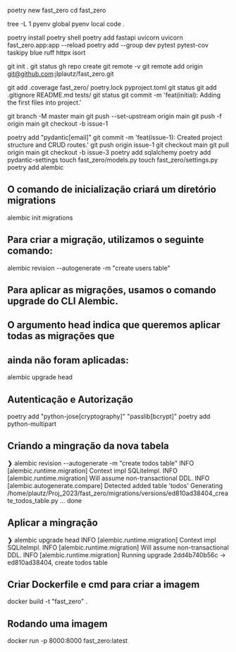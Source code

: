 


poetry new fast_zero
cd fast_zero

tree -L 1
pyenv global
pyenv local
code .

poetry install
poetry shell
poetry add fastapi uvicorn
uvicorn fast_zero.app:app --reload
poetry add --group dev pytest pytest-cov taskipy blue ruff httpx isort


git init .
git status
gh repo create
git remote -v
git remote add origin git@github.com:jlplautz/fast_zero.git 

git add .coverage fast_zero/ poetry.lock pyproject.toml
git status 
git add .gitignore README.md tests/
git status 
git commit -m 'feat(initial): Adding the first files into project.'

git branch -M master main
git push --set-upstream origin main
git push -f origin main
git checkout -b issue-1

poetry add "pydantic[email]"
git commit -m 'feat(issue-1): Created project structure and CRUD routes.'
git push origin issue-1
git checkout main
git pull origin main
git checkout -b issue-3
poetry add sqlalchemy
poetry add pydantic-settings
touch fast_zero/models.py
touch fast_zero/settings.py
poetry add alembic

## O comando de inicialização criará um diretório migrations
alembic init migrations

## Para criar a migração, utilizamos o seguinte comando:
alembic revision --autogenerate -m "create users table"

## Para aplicar as migrações, usamos o comando upgrade do CLI Alembic. 
## O argumento head indica que queremos aplicar todas as migrações que 
## ainda não foram aplicadas:
alembic upgrade head

## Autenticação e Autorização
poetry add "python-jose[cryptography]" "passlib[bcrypt]"
poetry add python-multipart


## Criando a mingração da nova tabela
❯ alembic revision --autogenerate -m "create todos table"
INFO  [alembic.runtime.migration] Context impl SQLiteImpl.
INFO  [alembic.runtime.migration] Will assume non-transactional DDL.
INFO  [alembic.autogenerate.compare] Detected added table 'todos'
  Generating /home/plautz/Proj_2023/fast_zero/migrations/versions/ed810ad38404_create_todos_table.py ...  done

## Aplicar a mingração
❯ alembic upgrade head
INFO  [alembic.runtime.migration] Context impl SQLiteImpl.
INFO  [alembic.runtime.migration] Will assume non-transactional DDL.
INFO  [alembic.runtime.migration] Running upgrade 2dd4b740b56c -> ed810ad38404, create todos table

## Criar Dockerfile e cmd para criar a imagem
docker build -t "fast_zero" .


## Rodando uma imagem
docker run -p 8000:8000 fast_zero:latest
